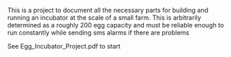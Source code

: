 This is a project to document all the necessary parts for building and running
an incubator at the scale of a small farm. This is arbitrarily determined as a
roughly 200 egg capacity and must be reliable enough to run constantly while sending sms alarms if there are problems 

See Egg_Incubator_Project.pdf to start
